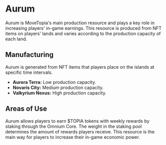 # Aurum

Aurum is MoveTopia's main production resource and plays a key role in increasing players' in-game earnings. This resource is produced from NFT items on players' lands and varies according to the production capacity of each land.

## Manufacturing

Aurum is generated from NFT items that players place on the islands at specific time intervals.

- **Aurora Terra:** Low production capacity.
- **Novaris City:** Medium production capacity.
- **Valkyrium Nexus:** High production capacity.

## Areas of Use

Aurum allows players to earn $TOPIA tokens with weekly rewards by staking through the Omnium Core. The weight in the staking pool determines the amount of rewards players receive. This resource is the main way for players to increase their in-game economic power.
